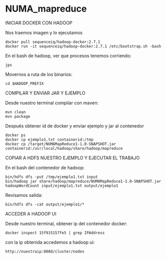 # NUMA_mapreduce


INICIAR DOCKER CON HADOOP

Nos traemos imagen y lo ejecutamos
```
docker pull sequenceiq/hadoop-docker:2.7.1
docker run -it sequenceiq/hadoop-docker:2.7.1 /etc/bootstrap.sh -bash
```

En el bash de hadoop, ver que procesos tenemos corriendo:
```
jps
```

Movernos a ruta de los binarios:
```
cd $HADOOP_PREFIX
```

COMPILAR Y ENVIAR JAR Y EJEMPLO

Desde nuestro terminal compilar con maven:
```
mvn clean
mvn package
```

Después obtener id de docker y enviar ejemplo y jar al contenedor
```
docker ps
docker cp ejemplo1.txt containerid:/tmp
docker cp /target/NUMAMapReduce1-1.0-SNAPSHOT.jar containerid:/usr/local/hadoop/share/hadoop/mapreduce
```

COPIAR A HDFS NUESTRO EJEMPLO Y EJECUTAR EL TRABAJO

En el bash del contenedor de hadoop:
```
bin/hdfs dfs -put /tmp/ejemplo1.txt input
bin/hadoop jar share/hadoop/mapreduce/NUMAMapReduce1-1.0-SNAPSHOT.jar hadoopWordCount input/ejemplo1.txt output/ejemplo1
```

Revisamos salida:
```
bin/hdfs dfs -cat output/ejemplo1/*
```

ACCEDER A HADOOP UI

Desde nuestro terminal, obtener ip del contenedor docker:
```
docker inspect 15f915157fe5 | grep IPAddress
```

con la ip obtenida accedemos a hadoop ui:

```
http://nuestraip:8088/cluster/nodes
```
